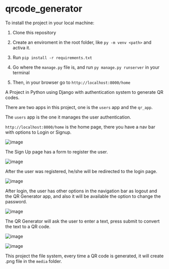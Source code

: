 # qrcode_generator

To install the project in your local machine:

1. Clone this repository

2. Create an enviroment in the root folder, like `py -m venv <path>` and activa it.

3. Run `pip install -r requirements.txt`

4. Go where the `manage.py` file is, and run `py manage.py runserver` in your terminal

5. Then, in your browser go to `http://localhost:8000/home`


A Project in Python using Django with authentication system to generate QR codes.

There are two apps in this project, one is the `users` app and the `qr_app`.

The `users` app is the one it manages the user authentication.

`http://localhost:8000/home` is the home page, there you have a nav bar with options to Login or Signup.

![image](https://user-images.githubusercontent.com/70811425/192155112-f956cde0-9719-48fc-80b6-17f183e95a6b.png)

The Sign Up page has a form to register the user.

![image](https://user-images.githubusercontent.com/70811425/192155275-1a54014f-da7e-401e-aa2f-03167ff826df.png)

After the user was registered, he/she will be redirected to the login page.

![image](https://user-images.githubusercontent.com/70811425/192155399-f0ea68ad-9e1c-470b-846d-f6263ac45216.png)

After login, the user has other options in the navigation bar as logout and the QR Generator app, and also it will be available the option to change the password.

![image](https://user-images.githubusercontent.com/70811425/192155468-b6826115-2cdf-4090-a3a3-1b01c440335a.png)


The QR Generator will ask the user to enter a text, press submit to convert the text to a QR code.

![image](https://user-images.githubusercontent.com/70811425/192155594-248ab609-f0e9-4fab-8fd1-4faf1ddd0d13.png)

![image](https://user-images.githubusercontent.com/70811425/192155673-0b224ca5-cc26-4c9c-8a6f-6b240f29c322.png)

This project the file system, every time a QR code is generated, it will create .png file in the `media` folder.
